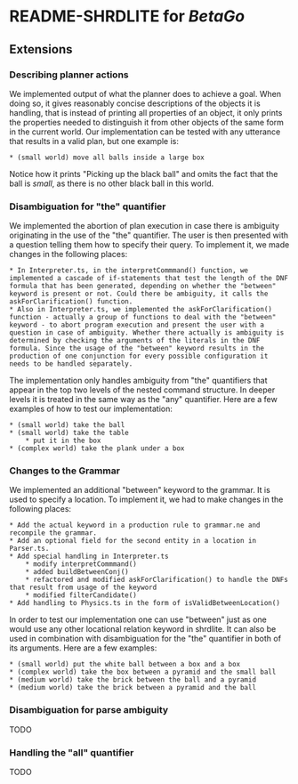 # README-SHRDLITE for _BetaGo_

## Extensions

### Describing planner actions

We implemented output of what the planner does to achieve a goal. When doing so, it gives reasonably concise descriptions of the objects it is handling, that is instead of printing all properties of an object, it only prints the properties needed to distinguish it from other objects of the same form in the current world. Our implementation can be tested with any utterance that results in a valid plan, but one example is:

    * (small world) move all balls inside a large box

Notice how it prints "Picking up the black ball" and omits the fact that the ball is *small*, as there is no other black ball in this world.

### Disambiguation for "the" quantifier

We implemented the abortion of plan execution in case there is ambiguity originating in the use of the "the" quantifier. The user is then presented with a question telling them how to specify their query. To implement it, we made changes in the following places:

    * In Interpreter.ts, in the interpretCommmand() function, we implemented a cascade of if-statements that test the length of the DNF formula that has been generated, depending on whether the "between" keyword is present or not. Could there be ambiguity, it calls the askForClarification() function.
    * Also in Interpreter.ts, we implemented the askForClarification() function - actually a group of functions to deal with the "between" keyword - to abort program execution and present the user with a question in case of ambiguity. Whether there actually is ambiguity is determined by checking the arguments of the literals in the DNF formula. Since the usage of the "between" keyword results in the production of one conjunction for every possible configuration it needs to be handled separately.

The implementation only handles ambiguity from "the" quantifiers that appear in the top two levels of the nested command structure. In deeper levels it is treated in the same way as the "any" quantifier. Here are a few examples of how to test our implementation:

    * (small world) take the ball
    * (small world) take the table
        * put it in the box
    * (complex world) take the plank under a box

### Changes to the Grammar

We implemented an additional "between" keyword to the grammar. It is used to specify a location. To implement it, we had to make changes in the following places:

    * Add the actual keyword in a production rule to grammar.ne and recompile the grammar.
    * Add an optional field for the second entity in a location in Parser.ts.
    * Add special handling in Interpreter.ts
        * modify interpretCommmand()
        * added buildBetweenConj()
        * refactored and modified askForClarification() to handle the DNFs that result from usage of the keyword
        * modified filterCandidate()
    * Add handling to Physics.ts in the form of isValidBetweenLocation()

In order to test our implementation one can use "between" just as one would use any other locational relation keyword in shrdlite. It can also be used in combination with disambiguation for the "the" quantifier in both of its arguments. Here are a few examples:

    * (small world) put the white ball between a box and a box
    * (complex world) take the box between a pyramid and the small ball
    * (medium world) take the brick between the ball and a pyramid
    * (medium world) take the brick between a pyramid and the ball

### Disambiguation for parse ambiguity
TODO

### Handling the "all" quantifier
TODO
